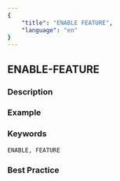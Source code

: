 ```yaml
---
{
    "title": "ENABLE FEATURE",
    "language": "en"
}
---
```


## ENABLE-FEATURE

### Description

### Example

### Keywords

    ENABLE, FEATURE

### Best Practice

